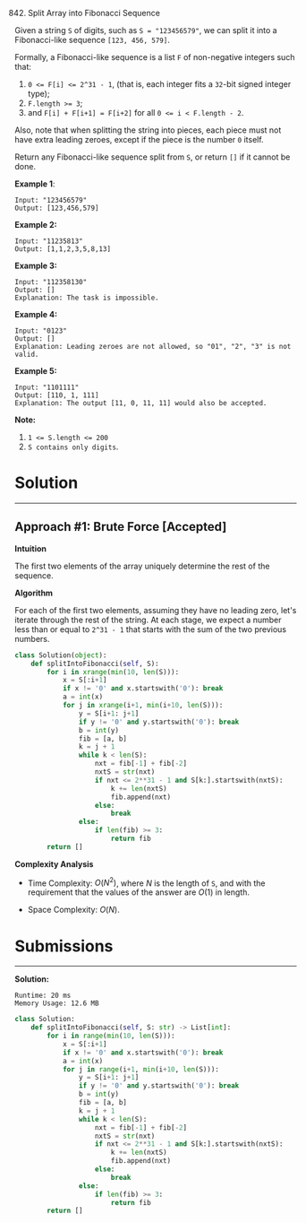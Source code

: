 842. Split Array into Fibonacci Sequence

Given a string `S` of digits, such as `S = "123456579"`, we can split it into a Fibonacci-like sequence `[123, 456, 579]`.

Formally, a Fibonacci-like sequence is a list `F` of non-negative integers such that:

1. `0 <= F[i] <= 2^31 - 1`, (that is, each integer fits a `32`-bit signed integer type);
1. `F.length >= 3`;
1. and `F[i] + F[i+1] = F[i+2]` for all `0 <= i < F.length - 2`.

Also, note that when splitting the string into pieces, each piece must not have extra leading zeroes, except if the piece is the number `0` itself.

Return any Fibonacci-like sequence split from `S`, or return `[]` if it cannot be done.

**Example 1**:
```
Input: "123456579"
Output: [123,456,579]
```

**Example 2:**
```
Input: "11235813"
Output: [1,1,2,3,5,8,13]
```

**Example 3:**
```
Input: "112358130"
Output: []
Explanation: The task is impossible.
```

**Example 4:**
```
Input: "0123"
Output: []
Explanation: Leading zeroes are not allowed, so "01", "2", "3" is not valid.
```

**Example 5:**
```
Input: "1101111"
Output: [110, 1, 111]
Explanation: The output [11, 0, 11, 11] would also be accepted.
```

**Note:**

1. `1 <= S.length <= 200`
1. `S contains only digits`.

# Solution
---
## Approach #1: Brute Force [Accepted]
**Intuition**

The first two elements of the array uniquely determine the rest of the sequence.

**Algorithm**

For each of the first two elements, assuming they have no leading zero, let's iterate through the rest of the string. At each stage, we expect a number less than or equal to `2^31 - 1` that starts with the sum of the two previous numbers.

```python
class Solution(object):
    def splitIntoFibonacci(self, S):
        for i in xrange(min(10, len(S))):
            x = S[:i+1]
            if x != '0' and x.startswith('0'): break
            a = int(x)
            for j in xrange(i+1, min(i+10, len(S))):
                y = S[i+1: j+1]
                if y != '0' and y.startswith('0'): break
                b = int(y)
                fib = [a, b]
                k = j + 1
                while k < len(S):
                    nxt = fib[-1] + fib[-2]
                    nxtS = str(nxt)
                    if nxt <= 2**31 - 1 and S[k:].startswith(nxtS):
                        k += len(nxtS)
                        fib.append(nxt)
                    else:
                        break
                else:
                    if len(fib) >= 3:
                        return fib
        return []
```

**Complexity Analysis**

* Time Complexity: $O(N^2)$, where $N$ is the length of `S`, and with the requirement that the values of the answer are $O(1)$ in length.

* Space Complexity: $O(N)$.

# Submissions
---
**Solution:**
```
Runtime: 20 ms
Memory Usage: 12.6 MB
```
```python
class Solution:
    def splitIntoFibonacci(self, S: str) -> List[int]:
        for i in range(min(10, len(S))):
            x = S[:i+1]
            if x != '0' and x.startswith('0'): break
            a = int(x)
            for j in range(i+1, min(i+10, len(S))):
                y = S[i+1: j+1]
                if y != '0' and y.startswith('0'): break
                b = int(y)
                fib = [a, b]
                k = j + 1
                while k < len(S):
                    nxt = fib[-1] + fib[-2]
                    nxtS = str(nxt)
                    if nxt <= 2**31 - 1 and S[k:].startswith(nxtS):
                        k += len(nxtS)
                        fib.append(nxt)
                    else:
                        break
                else:
                    if len(fib) >= 3:
                        return fib
        return []
```